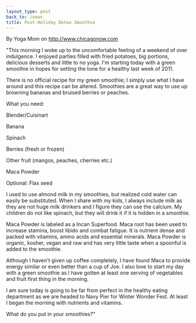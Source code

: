 ```yaml
---
layout_type: post
back_to: /news
title: Post-Holiday Detox Smoothie
---
```

By Yoga Mom on http://www.chicagonow.com

"This morning I woke up to the uncomfortable feeling of a weekend of over indulgence.  I enjoyed parties filled with fried potatoes, big portions, delicious desserts and little to no yoga.  I'm starting today with a green smoothie in hopes for setting the tone for a healthy last week of 2011.

There is no official recipe for my green smoothie; I simply use what I have around and this recipe can be altered.  Smoothies are a great way to use up browning bananas and bruised berries or peaches.

What you need:

Blender/Cuisinart

Banana

Spinach

Berries (fresh or frozen)

Other fruit (mangos, peaches, cherries etc.)

Maca Powder

Optional: Flax seed

I used to use almond  milk in my smoothies, but realized cold water can easily be substituted.  When I share with my kids, I always include milk as they are not huge milk drinkers and I  figure they can use the calcium.  My children do not like spinach, but they will drink it if it is hidden in a smoothie. 

Maca Powder is labeled as a Incan Superfood.  Maca root has been used to increase stamina, boost libido and combat fatigue.  It is nutrient dense and packed with vitamins, amino acids and essential minerals.  Maca Powder is organic, kosher, vegan and raw and has very little taste when a spoonful is added to the smoothie.

Although I haven't given up coffee completely, I have found Maca to provide energy similar or even better than a cup of Joe.  I also love to start my day with a green smoothie as I have gotten at least one serving of vegetables and fruit first thing in the morning.

I am sure today is going to be far from perfect in the healthy eating department as we are headed to Navy Pier for Winter Wonder Fest.  At least I began the morning with nutrients and vitamins. 

What do you put in your smoothies?"
